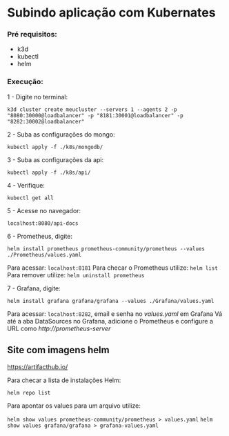 # Subindo aplicação com Kubernates

### Pré requisitos:

  - k3d
  - kubectl
  - helm

### Execução:

1 - Digite no terminal:

  ```k3d cluster create meucluster --servers 1 --agents 2 -p "8080:30000@loadbalancer" -p "8181:30001@loadbalancer" -p "8282:30002@loadbalancer"```

2 - Suba as configurações do mongo:

  ```kubectl apply -f ./k8s/mongodb/```

3 - Suba as configurações da api:

  ```kubectl apply -f ./k8s/api/```

4 - Verifique:

  ```kubectl get all```

5 - Acesse no navegador:

  ```localhost:8080/api-docs```

6 - Prometheus, digite:

  ```helm install prometheus prometheus-community/prometheus --values ./Prometheus/values.yaml```

  Para acessar: ```localhost:8181```
  Para checar o Prometheus utilize: ```helm list```
  Para remover utilize: ```helm uninstall prometheus```

7 - Grafana, digite:

  ```helm install grafana grafana/grafana --values ./Grafana/values.yaml```

  Para acessar: ```localhost:8282```, email e senha no _values.yaml_ em Grafana
  Vá até a aba DataSources no Grafana, adicione o Prometheus e configure a URL como _http://prometheus-server_



## Site com imagens helm

https://artifacthub.io/

Para checar a lista de instalações Helm:

```helm repo list```

Para apontar os values para um arquivo utilize:

```helm show values prometheus-community/prometheus > values.yaml```
```helm show values grafana/grafana > grafana-values.yaml```